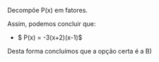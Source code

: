  Decompõe P(x) em fatores. 

  Assim, podemos concluir que: 

  - $ P(x) = -3(x+2)(x-1)$ 


   Desta forma concluímos que a opção certa é a B)
